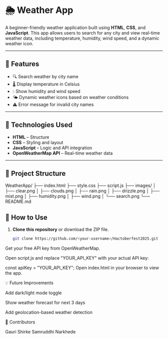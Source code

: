 # 🌦️ Weather App

A beginner-friendly weather application built using **HTML**, **CSS**, and **JavaScript**. This app allows users to search for any city and view real-time weather data, including temperature, humidity, wind speed, and a dynamic weather icon.

---

## 🚀 Features

- 🔍 Search weather by city name  
- 🌡️ Display temperature in Celsius  
- 💧 Show humidity and wind speed  
- 🌤️ Dynamic weather icons based on weather conditions  
- ⚠️ Error message for invalid city names  

---

## 🧰 Technologies Used

- **HTML** – Structure  
- **CSS** – Styling and layout  
- **JavaScript** – Logic and API integration  
- **OpenWeatherMap API** – Real-time weather data  

---

## 📁 Project Structure
WeatherApp/
├── index.html
├── style.css
├── script.js
├── images/
│ ├── clear.png
│ ├── clouds.png
│ ├── rain.png
│ ├── drizzle.png
│ ├── mist.png
│ ├── humidity.png
│ ├── wind.png
│ └── search.png
└── README.md


## 🔑 How to Use

1. **Clone this repository** or download the ZIP file.  
   ```bash
   git clone https://github.com/<your-username>/Hactoberfest2025.git
Get your free API key from OpenWeatherMap.

Open script.js and replace "YOUR_API_KEY" with your actual API key:


const apiKey = "YOUR_API_KEY";
Open index.html in your browser to view the app.

💡 Future Improvements

Add dark/light mode toggle

Show weather forecast for next 3 days

Add geolocation-based weather detection

🤝 Contributors

Gauri Shirke
Samruddhi Narkhede 
